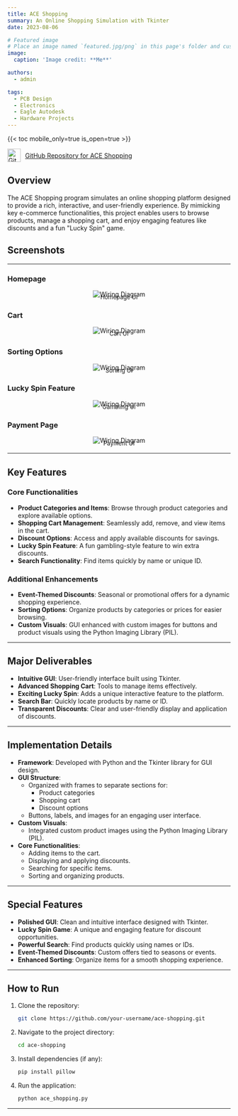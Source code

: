 ```yaml
---
title: ACE Shopping
summary: An Online Shopping Simulation with Tkinter
date: 2023-08-06

# Featured image
# Place an image named `featured.jpg/png` in this page's folder and customize its options here.
image:
  caption: 'Image credit: **Me**'

authors:
  - admin

tags:
  - PCB Design
  - Electronics
  - Eagle Autodesk
  - Hardware Projects
---
```


{{< toc mobile_only=true is_open=true >}}

<a href="https://github.com/Cayden2606/ACE-Shopping" style="display: flex; align-items: center;" target="_blank">
  <img src="https://github.githubassets.com/images/modules/logos_page/GitHub-Mark.png" alt="GitHub Logo" style="width: 30px; margin-right: 10px;">
  GitHub Repository for ACE Shopping
</a>


## Overview
The ACE Shopping program simulates an online shopping platform designed to provide a rich, interactive, and user-friendly experience. By mimicking key e-commerce functionalities, this project enables users to browse products, manage a shopping cart, and enjoy engaging features like discounts and a fun "Lucky Spin" game.

## Screenshots
<hr>

### Homepage
<div style="text-align: center;">
  <img src="featured.png" alt="Wiring Diagram" style="max-width: 100%; height: auto;">
  <div style="font-size: small; margin-top: -10px;">Homepage UI</div>
</div>

### Cart  
<div style="text-align: center;">
  <img src="Cart.png" alt="Wiring Diagram" style="max-width: 100%; height: auto;">
  <div style="font-size: small; margin-top: -10px;">Cart UI</div>
</div>

### Sorting Options
<div style="text-align: center;">
  <img src="Sorting.png" alt="Wiring Diagram" style="max-width: 100%; height: auto;">
  <div style="font-size: small; margin-top: -10px;">Sorting UI</div>
</div>


### Lucky Spin Feature 
<div style="text-align: center;">
  <img src="Gambling.png" alt="Wiring Diagram" style="max-width: 100%; height: auto;">
  <div style="font-size: small; margin-top: -10px;">Gambling UI</div>
</div>

### Payment Page
<div style="text-align: center;">
  <img src="Payment.png" alt="Wiring Diagram" style="max-width: 100%; height: auto;">
  <div style="font-size: small; margin-top: -10px;">Payment UI</div>
</div>

---

## **Key Features**
### **Core Functionalities**  
- **Product Categories and Items**: Browse through product categories and explore available options.  
- **Shopping Cart Management**: Seamlessly add, remove, and view items in the cart.  
- **Discount Options**: Access and apply available discounts for savings.  
- **Lucky Spin Feature**: A fun gambling-style feature to win extra discounts.  
- **Search Functionality**: Find items quickly by name or unique ID.

### **Additional Enhancements**
- **Event-Themed Discounts**: Seasonal or promotional offers for a dynamic shopping experience.  
- **Sorting Options**: Organize products by categories or prices for easier browsing.  
- **Custom Visuals**: GUI enhanced with custom images for buttons and product visuals using the Python Imaging Library (PIL).

---

## **Major Deliverables**
- **Intuitive GUI**: User-friendly interface built using Tkinter.  
- **Advanced Shopping Cart**: Tools to manage items effectively.  
- **Exciting Lucky Spin**: Adds a unique interactive feature to the platform.  
- **Search Bar**: Quickly locate products by name or ID.  
- **Transparent Discounts**: Clear and user-friendly display and application of discounts.

---

## **Implementation Details**
- **Framework**: Developed with Python and the Tkinter library for GUI design.  
- **GUI Structure**:
  - Organized with frames to separate sections for:
    - Product categories
    - Shopping cart
    - Discount options  
  - Buttons, labels, and images for an engaging user interface.  
- **Custom Visuals**:
  - Integrated custom product images using the Python Imaging Library (PIL).  
- **Core Functionalities**:
  - Adding items to the cart.
  - Displaying and applying discounts.
  - Searching for specific items.
  - Sorting and organizing products.  

---

## **Special Features**
- **Polished GUI**: Clean and intuitive interface designed with Tkinter.  
- **Lucky Spin Game**: A unique and engaging feature for discount opportunities.  
- **Powerful Search**: Find products quickly using names or IDs.  
- **Event-Themed Discounts**: Custom offers tied to seasons or events.  
- **Enhanced Sorting**: Organize items for a smooth shopping experience.  

---

## **How to Run**
1. Clone the repository:
   ```bash
   git clone https://github.com/your-username/ace-shopping.git
   ```
2. Navigate to the project directory:
   ```bash
   cd ace-shopping
   ```
3. Install dependencies (if any):
   ```bash
   pip install pillow
   ```
4. Run the application:
   ```bash
   python ace_shopping.py
   ```

---